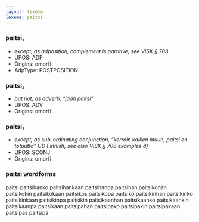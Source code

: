 ```yaml
---
layout: lexeme
lexeme: paitsi
---
```


###  paitsi₁

* _except, as adposition, complement is partitive, see VISK § 708_
* UPOS:  ADP
* Origins: omorfi 
* AdpType:  POSTPOSITION


###  paitsi₂

* _but not, as adverb, “jään paitsi”_
* UPOS:  ADV
* Origins: omorfi 


###  paitsi₃

* _except, as sub-ordinating conjunction, “kerroin kaiken muun, paitsi en totuutta” UD Finnish, see also VISK § 708 examples d)_
* UPOS:  SCONJ
* Origins: omorfi 


### paitsi wordforms

paitsi
paitsihanko
paitsihankaan
paitsihanpa
paitsihan
paitsikohan
paitsikokin
paitsikokaan
paitsikos
paitsikopa
paitsiko
paitsikinhan
paitsikinko
paitsikinkaan
paitsikinpa
paitsikin
paitsikaanhan
paitsikaanko
paitsikaankin
paitsikaanpa
paitsikaan
paitsipahan
paitsipako
paitsipakin
paitsipakaan
paitsipas
paitsipa

